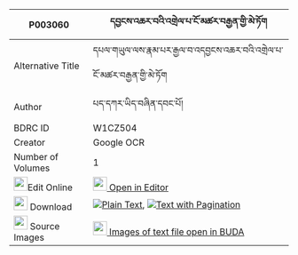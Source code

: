 |P003060|དབྱངས་འཆར་བའི་འགྲེལ་པ་ངོ་མཚར་བརྒྱན་གྱི་མེ་ཏོག 
| --- | --- 
|Alternative Title |དཔལ་གཡུལ་ལས་རྣམ་པར་རྒྱལ་བ་འདབྱངས་འཆར་བའི་འགྲེལ་པ་ངོ་མཚར་བརྒྱན་གྱི་མེ་ཏོག
|Author| པད་དཀར་ཡིད་བཞིན་དབང་པོ།
|BDRC ID | W1CZ504
|Creator | Google OCR
|Number of Volumes| 1
|<img width="25" src="https://img.icons8.com/color/25/000000/edit-property.png">Edit Online| [<img width="25" src="https://avatars.githubusercontent.com/u/45091458?s=200&v=4"> Open in Editor](http://editor.openpecha.org/P003060)
|<img width="25" src="https://img.icons8.com/fluent/48/000000/download-2.png"/>  Download | [![](https://img.icons8.com/color/20/000000/txt.png)Plain Text](https://github.com/Openpecha/P003060/releases/download/v1/yangcharwa_i_drelpa_ngotsar_gy_plain_P003060.zip), [![](https://img.icons8.com/color/20/000000/txt.png)Text with Pagination](https://github.com/Openpecha/P003060/releases/download/v1/yangcharwa_i_drelpa_ngotsar_gy_pages_P003060.zip)
|<img width="25" src="https://img.icons8.com/plasticine/100/000000/pictures-folder.png"/>  Source Images | [<img width="25" src="https://library.bdrc.io/icons/BUDA-small.svg"> Images of text file open in BUDA](https://library.bdrc.io/show/bdr:W1CZ504)